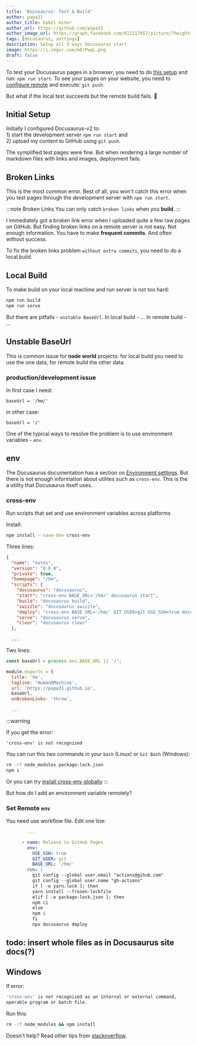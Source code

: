 ```yaml
---
title: 'Docusaurus: Test & Build'
author: papa31
author_title: babel miner
author_url: https://github.com/papa31
author_image_url: https://graph.facebook.com/611217057/picture/?height=200&width=200
tags: [docusaurus, settings]
description: Setup all 3 ways Docusaurus start
image: https://i.imgur.com/mErPwqL.png
draft: false
---
```


To test your Docusaurus pages in a browser, you need to do [this setup](#) and run: `npm run start`.
To see your pages on your website, you need to [configure remote](#) and execute: `git push`.

But what if the local test succeeds but the remote build fails. 🤔
<!--truncate-->

## Initial Setup

Initially I configured Docusaurus-v2 to:  
    1) start the development server `npm run start` and  
    2) upload my content to GitHub using `git push`.

The symplified test pages were fine. But when rendering a large number of markdown files with links and images, deployment fails.

## Broken Links

This is the most common error. Best of all, you won't catch this error when you test pages through the development server with `npm run start`.

:::note Broken Links
You can only catch `broken links` when you **build**.
:::

I immediately got a broken link error when I uploaded quite a few raw pages on GitHub. But finding broken links on a remote server is not easy. Not enough information. You have to make **frequent commits**. And often without success.

To fix the broken links problem `without extra commits`, you need to do a local build.

## Local Build

To make build on your local machine and run server is not too hard:

```bash npm2yarn
npm run build
npm run serve
```

But there are pitfalls - `unstable BaseUrl`. In local build - ... In remote build - ...

## Unstable BaseUrl

This is common issue for **node world** projects: for local build you need to use the one data, for remote build the other data.

### production/development issue

In first case I need:

`baseUrl = '/hm/'`

in other case:

`baseUrl = '/'`

One of the typical ways to resolve the problem is to use environment variables - `env`.

## env

The Docusaurus documentation has a section on [Environment settings](https://v2.docusaurus.io/docs/deployment/#environment-settings). But there is not enough information about utilites such as `cross-env`. This is the a utility that Docusaurus itself uses.

### cross-env

Run scripts that set and use environment variables across platforms

Install:

```bash npm2yarn
npm install --save-dev cross-env
```

Three lines:

```json title="package.json" {5,8,11}
{
  "name": "notes",
  "version": "0.0.0",
  "private": true,
  "homepage": "/hm",
  "scripts": {
    "docusaurus": "docusaurus",
    "start": "cross-env BASE_URL='/hm/' docusaurus start",
    "build": "docusaurus build",
    "swizzle": "docusaurus swizzle",
    "deploy": "cross-env BASE_URL='/hm/' GIT_USER=git USE_SSH=true docusaurus deploy",
    "serve": "docusaurus serve",
    "clear": "docusaurus clear"
  },

  ...
```

Two lines:

```js title="docusaurus.config.js" {1,7}
const baseUrl = process.env.BASE_URL || '/';

module.exports = {
  title: 'hm',
  tagline: 'Human@Machine',
  url: 'https://papa31.github.io',
  baseUrl,
  onBrokenLinks: 'throw',

  ...
```

:::warning

If you get the error:

```
'cross-env' is not recognized
```

You can run this two commands in your `bash` (Linux) or `Git Bash` (Windows):

```sh
rm -rf node_modules package-lock.json
npm i
```

Or you can try [install cross-env globally](https://stackoverflow.com/questions/45034581/laravel-5-4-cross-env-is-not-recognized-as-an-internal-or-external-command)
:::

But how do I add an environment variable remotely?

### Set Remote `env`

You need use workflow file.
Edit one line:

```yml title="/.github/workflows/documentation.yml" {7}
        ...

      - name: Release to GitHub Pages
        env:
          USE_SSH: true
          GIT_USER: git
          BASE_URL: '/hm/'
        run: |
          git config --global user.email "actions@gihub.com"
          git config --global user.name "gh-actions"
          if [ -e yarn.lock ]; then
          yarn install --frozen-lockfile
          elif [ -e package-lock.json ]; then
          npm ci
          else
          npm i
          fi
          npx docusaurus deploy
```

## todo: insert whole files as in Docusaurus site docs(?)

## Windows

If error:

```bash title="PowerShell"
'cross-env' is not recognized as an internal or external command,
operable program or batch file.
```

Run this:

```bash
rm -rf node_modules && npm install
```

Doesn't help? Read other tips from [stackoverflow](https://stackoverflow.com/questions/43685777/laravel-mix-sh-1-cross-env-not-found-error).
